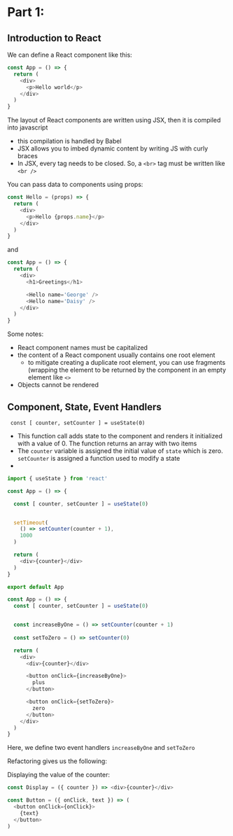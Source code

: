 # Part 1:
## Introduction to React

We can define a React component like this:
```js
const App = () => {
  return (
    <div>
      <p>Hello world</p>
    </div>
  )
}
```
The layout of React components are written using JSX, then it is compiled into javascript
 - this compilation is handled by Babel
 - JSX allows you to imbed dynamic content by writing JS with curly braces
 - In JSX, every tag needs to be closed. So, a `<br>` tag must be written like `<br />`

You can pass data to components using props:
```js
const Hello = (props) => {
  return (
    <div>
      <p>Hello {props.name}</p>
    </div>
  )
}
```
and
```js
const App = () => {
  return (
    <div>
      <h1>Greetings</h1>

      <Hello name='George' />
      <Hello name='Daisy' />
    </div>
  )
}
```
Some notes:
 - React component names must be capitalized
 - the content of a React component usually contains one root element
   - to mitigate creating a duplicate root element, you can use fragments (wrapping the element to be returned by the component in an empty element like `<>`
 - Objects cannot be rendered

## Component, State, Event Handlers
` const [ counter, setCounter ] = useState(0)`
 - This function call adds state to the component and renders it initialized with a value of 0. The function returns an array with two items
 - The `counter` variable is assigned the initial value of `state` which is zero. `setCounter` is assigned a function used to modify a state
 - 

```js
import { useState } from 'react'

const App = () => {

  const [ counter, setCounter ] = useState(0)


  setTimeout(
    () => setCounter(counter + 1),
    1000
  )

  return (
    <div>{counter}</div>
  )
}

export default App
```

```js
const App = () => {
  const [ counter, setCounter ] = useState(0)


  const increaseByOne = () => setCounter(counter + 1)
  
  const setToZero = () => setCounter(0)

  return (
    <div>
      <div>{counter}</div>

      <button onClick={increaseByOne}>
        plus
      </button>

      <button onClick={setToZero}>
        zero
      </button>
    </div>
  )
}
```
Here, we define two event handlers `increaseByOne` and `setToZero`

Refactoring gives us the following:

Displaying the value of the counter:
```js
const Display = ({ counter }) => <div>{counter}</div>

const Button = ({ onClick, text }) => (
  <button onClick={onClick}>
    {text}
  </button>
)
```
